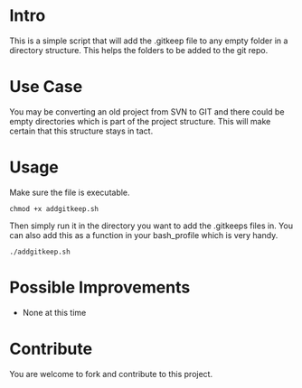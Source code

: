 # Intro
This is a simple script that will add the .gitkeep file to any empty folder in
a directory structure. This helps the folders to be added to the git repo.

# Use Case
You may be converting an old project from SVN to GIT and there could be
empty directories which is part of the project structure. This will make certain
that this structure stays in tact.

# Usage
Make sure the file is executable.
```
chmod +x addgitkeep.sh
```
Then simply run it in the directory you want to add the .gitkeeps files in.
You can also add this as a function in your bash_profile which is very handy.

```
./addgitkeep.sh
```

# Possible Improvements
* None at this time

# Contribute
You are welcome to fork and contribute to this project.

